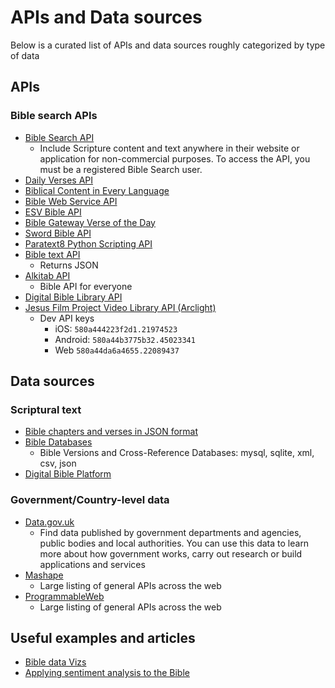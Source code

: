# APIs and Data sources

Below is a curated list of APIs and data sources roughly categorized by type of data

## APIs
### Bible search APIs

  - [Bible Search API](https://bibles.org/pages/api)
    - Include Scripture content and text anywhere in their website or application for non-commercial purposes. To access the API, you must be a registered Bible Search user.
  - [Daily Verses API](http://www.ourmanna.com/verses/api/)
  - [Biblical Content in Every Language](https://api.unfoldingword.org/README.html#unfoldingword-api-v1)
  - [Bible Web Service API](http://labs.bible.org/api\_web\_service)
  - [ESV Bible API](http://www.esvapi.org/)
  - [Bible Gateway Verse of the Day](https://www.biblegateway.com/votd/get/?format=json&version=NIV&callback=BG.votdWriteCallback)
  - [Sword Bible API](https://crosswire.org/wiki/DevTools:SWORD)
  - [Paratext8 Python Scripting API](https://drive.google.com/drive/folders/0ByEUgYFpGsfeY1l1TWQ1STJkSjg?usp=sharing)
  - [Bible text API](https://getbible.net/api)
    - Returns JSON
  - [Alkitab API](https://github.com/sonnylazuardi/alkitab-api)
    - Bible API for everyone
  - [Digital Bible Library API](https://thedigitalbiblelibrary.org/dbl/static/docs/api/index.html)
  - [Jesus Film Project Video Library API (Arclight)](https://docs.google.com/document/d/1v6Z9vCp1tv16NxhQIa56RGlqjf3AnwHKU6oC5FP5w-U/edit?usp=sharing)
    - Dev API keys
      - iOS: `580a444223f2d1.21974523`
      - Android: `580a44b3775b32.45023341` 
      - Web `580a44da6a4655.22089437`

## Data sources

### Scriptural text

  - [Bible chapters and verses in JSON format](https://github.com/aruljohn/Bible-kjv)
  - [Bible Databases](https://github.com/scrollmapper/bible\_databases)
    - Bible Versions and Cross-Reference Databases: mysql, sqlite, xml, csv, json
  - [Digital Bible Platform](http://www.digitalbibleplatform.com/docs/)

### Government/Country-level data

  - [Data.gov.uk](http://data.gov.uk)
    - Find data published by government departments and agencies, public bodies and local authorities. You can use this data to learn more about how government works, carry out research or build applications and services
  - [Mashape](https://www.mashape.com/)
    - Large listing of general APIs across the web
  - [ProgrammableWeb](http://www.programmableweb.com/apis/directory)
    - Large listing of general APIs across the web

## Useful examples and articles

  - [Bible data Vizs](http://www.openbible.info/labs/)
  - [Applying sentiment analysis to the Bible](https://www.openbible.info/blog/2011/10/applying-sentiment-analysis-to-the-bible/)
